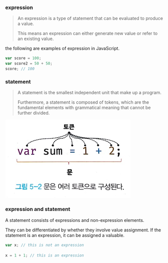 ### expression
> An expression is a type of statement that can be evaluated to produce a value.
> 
> This means an expression can either generate new value or refer to an existing value.

the following are examples of expression in JavaScript.

```javascript
var score = 100;
var score2 = 50 + 50;
score; // 100
```

### statement
> A statement is the smallest independent unit that make up a program.
> 
> Furthermore, a statement is composed of tokens, which are the fundamental elements with grammatical meaning that cannot be further divided.

![img_1.png](images/img_1.png)


### expression and statement

A statement consists of expressions and non-expression elements. 

They can be differentiated by whether they involve value assignment.
If the statement is an expression, it can be assigned a valuable. 

```javascript
var x; // this is not an expression

x = 1 + 1; // this is an expression
```

